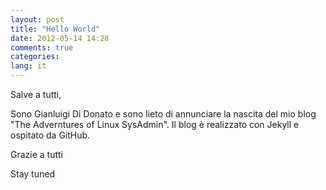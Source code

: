 ```yaml
---
layout: post
title: "Hello World"
date: 2012-05-14 14:28
comments: true
categories: 
lang: it
---
```


Salve a tutti,

Sono Gianluigi Di Donato e sono lieto di annunciare la nascita del mio blog "The Adverntures of Linux SysAdmin".
Il blog è realizzato con Jekyll e ospitato da GitHub.

Grazie a tutti

Stay tuned
